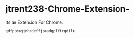 # jtrent238-Chrome-Extension-
Its an Extension For Chrome.

```ID
gdfpcdmgjnhodeffjpmadgplficgdiln
```
